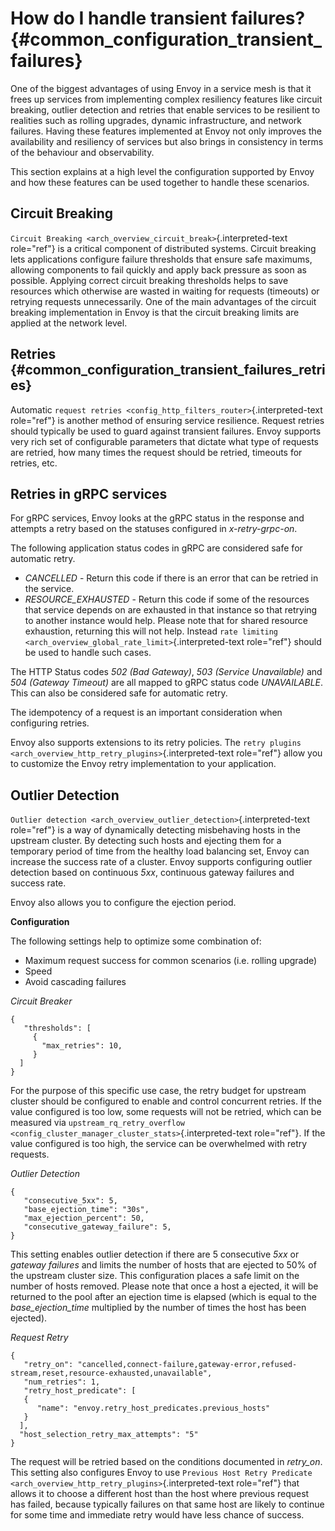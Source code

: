 How do I handle transient failures? {#common_configuration_transient_failures}
===================================

One of the biggest advantages of using Envoy in a service mesh is that
it frees up services from implementing complex resiliency features like
circuit breaking, outlier detection and retries that enable services to
be resilient to realities such as rolling upgrades, dynamic
infrastructure, and network failures. Having these features implemented
at Envoy not only improves the availability and resiliency of services
but also brings in consistency in terms of the behaviour and
observability.

This section explains at a high level the configuration supported by
Envoy and how these features can be used together to handle these
scenarios.

Circuit Breaking
----------------

`Circuit Breaking <arch_overview_circuit_break>`{.interpreted-text
role="ref"} is a critical component of distributed systems. Circuit
breaking lets applications configure failure thresholds that ensure safe
maximums, allowing components to fail quickly and apply back pressure as
soon as possible. Applying correct circuit breaking thresholds helps to
save resources which otherwise are wasted in waiting for requests
(timeouts) or retrying requests unnecessarily. One of the main
advantages of the circuit breaking implementation in Envoy is that the
circuit breaking limits are applied at the network level.

Retries {#common_configuration_transient_failures_retries}
-------

Automatic
`request retries <config_http_filters_router>`{.interpreted-text
role="ref"} is another method of ensuring service resilience. Request
retries should typically be used to guard against transient failures.
Envoy supports very rich set of configurable parameters that dictate
what type of requests are retried, how many times the request should be
retried, timeouts for retries, etc.

Retries in gRPC services
------------------------

For gRPC services, Envoy looks at the gRPC status in the response and
attempts a retry based on the statuses configured in *x-retry-grpc-on*.

The following application status codes in gRPC are considered safe for
automatic retry.

-   *CANCELLED* - Return this code if there is an error that can be
    retried in the service.
-   *RESOURCE\_EXHAUSTED* - Return this code if some of the resources
    that service depends on are exhausted in that instance so that
    retrying to another instance would help. Please note that for shared
    resource exhaustion, returning this will not help. Instead
    `rate limiting <arch_overview_global_rate_limit>`{.interpreted-text
    role="ref"} should be used to handle such cases.

The HTTP Status codes *502 (Bad Gateway)*, *503 (Service Unavailable)*
and *504 (Gateway Timeout)* are all mapped to gRPC status code
*UNAVAILABLE*. This can also be considered safe for automatic retry.

The idempotency of a request is an important consideration when
configuring retries.

Envoy also supports extensions to its retry policies. The
`retry plugins <arch_overview_http_retry_plugins>`{.interpreted-text
role="ref"} allow you to customize the Envoy retry implementation to
your application.

Outlier Detection
-----------------

`Outlier detection <arch_overview_outlier_detection>`{.interpreted-text
role="ref"} is a way of dynamically detecting misbehaving hosts in the
upstream cluster. By detecting such hosts and ejecting them for a
temporary period of time from the healthy load balancing set, Envoy can
increase the success rate of a cluster. Envoy supports configuring
outlier detection based on continuous *5xx*, continuous gateway failures
and success rate.

Envoy also allows you to configure the ejection period.

**Configuration**

The following settings help to optimize some combination of:

-   Maximum request success for common scenarios (i.e. rolling upgrade)
-   Speed
-   Avoid cascading failures

*Circuit Breaker*

``` {.json}
{
   "thresholds": [
     {
       "max_retries": 10,
     }
  ]
}
```

For the purpose of this specific use case, the retry budget for upstream
cluster should be configured to enable and control concurrent retries.
If the value configured is too low, some requests will not be retried,
which can be measured via
`upstream_rq_retry_overflow <config_cluster_manager_cluster_stats>`{.interpreted-text
role="ref"}. If the value configured is too high, the service can be
overwhelmed with retry requests.

*Outlier Detection*

``` {.json}
{
   "consecutive_5xx": 5,
   "base_ejection_time": "30s",
   "max_ejection_percent": 50,
   "consecutive_gateway_failure": 5,
}
```

This setting enables outlier detection if there are 5 consecutive *5xx*
or *gateway failures* and limits the number of hosts that are ejected to
50% of the upstream cluster size. This configuration places a safe limit
on the number of hosts removed. Please note that once a host a ejected,
it will be returned to the pool after an ejection time is elapsed (which
is equal to the *base\_ejection\_time* multiplied by the number of times
the host has been ejected).

*Request Retry*

``` {.json}
{
   "retry_on": "cancelled,connect-failure,gateway-error,refused-stream,reset,resource-exhausted,unavailable",
   "num_retries": 1,
   "retry_host_predicate": [
   {
      "name": "envoy.retry_host_predicates.previous_hosts"
   }
  ],
  "host_selection_retry_max_attempts": "5"
}
```

The request will be retried based on the conditions documented in
*retry\_on*. This setting also configures Envoy to use
`Previous Host Retry Predicate <arch_overview_http_retry_plugins>`{.interpreted-text
role="ref"} that allows it to choose a different host than the host
where previous request has failed, because typically failures on that
same host are likely to continue for some time and immediate retry would
have less chance of success.
